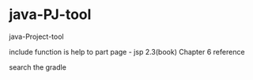 # java-PJ-tool
java-Project-tool

include function is help to part page - jsp 2.3(book) Chapter 6 reference

search the gradle
